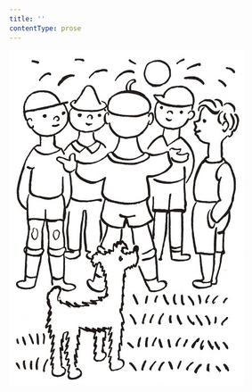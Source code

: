 ```yaml
---
title: ''
contentType: prose
---
```


<section>

![povidani_o_pejskovi_a_kocicce_030](./resources/povidani_o_pejskovi_a_kocicce_030.jpg)

</section>
